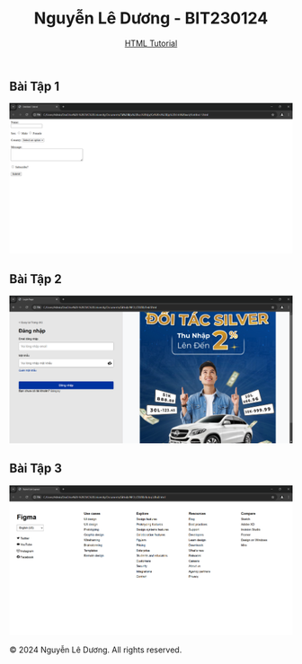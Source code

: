 <!DOCTYPE html>
<html lang="en">
<head>
    <meta charset="UTF-8">
    <meta name="viewport" content="width=device-width, initial-scale=1.0">
    <title>Nguyễn Lê Dương - Bài Tập HTML</title>
    <link rel="stylesheet" href="styles.css">
</head>
<body>
    <header>
        <h1>Nguyễn Lê Dương - BIT230124</h1>
        <nav>
            <a href="https://www.w3schools.com/html/default.asp" target="_blank">HTML Tutorial</a>
        </nav>
    </header>
    <main>
        <section id="bai-tap-1">
            <h2>Bài Tập 1</h2>
            <img src="BT1.png" alt="Baitap1.com">
        </section>
        <section id="bai-tap-2">
            <h2>Bài Tập 2</h2>
            <img src="BT2.png" alt="Baitap2.com">
        </section>
        <section id="bai-tap-3">
            <h2>Bài Tập 3</h2>
            <img src="BT3.png" alt="Baitap3.com">
        </section>
    </main>
    <footer>
        <p>© 2024 Nguyễn Lê Dương. All rights reserved.</p>
    </footer>
</body>
</html>
